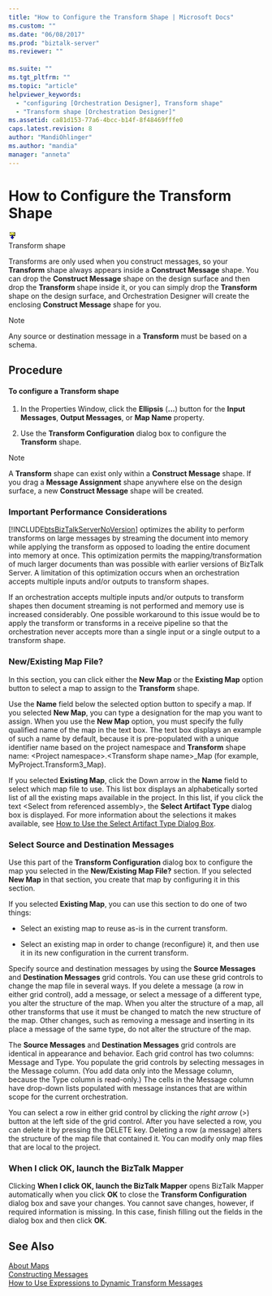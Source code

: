 ```yaml
---
title: "How to Configure the Transform Shape | Microsoft Docs"
ms.custom: ""
ms.date: "06/08/2017"
ms.prod: "biztalk-server"
ms.reviewer: ""

ms.suite: ""
ms.tgt_pltfrm: ""
ms.topic: "article"
helpviewer_keywords: 
  - "configuring [Orchestration Designer], Transform shape"
  - "Transform shape [Orchestration Designer]"
ms.assetid: ca81d153-77a6-4bcc-b14f-8f48469fffe0
caps.latest.revision: 8
author: "MandiOhlinger"
ms.author: "mandia"
manager: "anneta"
---
```

# How to Configure the Transform Shape
![](../core/media/ebiz-orch-transform.gif "ebiz_orch_transform")  
Transform shape  
  
 Transforms are only used when you construct messages, so your **Transform** shape always appears inside a **Construct Message** shape. You can drop the **Construct Message** shape on the design surface and then drop the **Transform** shape inside it, or you can simply drop the **Transform** shape on the design surface, and Orchestration Designer will create the enclosing **Construct Message** shape for you.  
  
> [!NOTE]
>  Any source or destination message in a **Transform** must be based on a schema.  
  
## Procedure  
  
#### To configure a Transform shape  
  
1.  In the Properties Window, click the **Ellipsis** (**...**) button for the **Input Messages**, **Output Messages**, or **Map Name** property.  
  
2.  Use the **Transform Configuration** dialog box to configure the **Transform** shape.  
  
> [!NOTE]
>  A **Transform** shape can exist only within a **Construct Message** shape. If you drag a **Message Assignment** shape anywhere else on the design surface, a new **Construct Message** shape will be created.  
  
### Important Performance Considerations  
 [!INCLUDE[btsBizTalkServerNoVersion](../includes/btsbiztalkservernoversion-md.md)] optimizes the ability to perform transforms on large messages by streaming the document into memory while applying the transform as opposed to loading the entire document into memory at once. This optimization permits the mapping/transformation of much larger documents than was possible with earlier versions of BizTalk Server. A limitation of this optimization occurs when an orchestration accepts multiple inputs and/or outputs to transform shapes.  
  
 If an orchestration accepts multiple inputs and/or outputs to transform shapes then document streaming is not performed and memory use is increased considerably. One possible workaround to this issue would be to apply the transform or transforms in a receive pipeline so that the orchestration never accepts more than a single input or a single output to a transform shape.  
  
### New/Existing Map File?  
 In this section, you can click either the **New Map** or the **Existing Map** option button to select a map to assign to the **Transform** shape.  
  
 Use the **Name** field below the selected option button to specify a map. If you selected **New Map**, you can type a designation for the map you want to assign. When you use the **New Map** option, you must specify the fully qualified name of the map in the text box. The text box displays an example of such a name by default, because it is pre-populated with a unique identifier name based on the project namespace and **Transform** shape name: \<Project namespace>.\<Transform shape name>_Map (for example, MyProject.Transform3_Map).  
  
 If you selected **Existing Map**, click the Down arrow in the **Name** field to select which map file to use. This list box displays an alphabetically sorted list of all the existing maps available in the project. In this list, if you click the text \<Select from referenced assembly>, the **Select Artifact Type** dialog box is displayed. For more information about the selections it makes available, see [How to Use the Select Artifact Type Dialog Box](../core/how-to-use-the-select-artifact-type-dialog-box.md).  
  
### Select Source and Destination Messages  
 Use this part of the **Transform Configuration** dialog box to configure the map you selected in the **New/Existing Map File?** section. If you selected **New Map** in that section, you create that map by configuring it in this section.  
  
 If you selected **Existing Map**, you can use this section to do one of two things:  
  
-   Select an existing map to reuse as-is in the current transform.  
  
-   Select an existing map in order to change (reconfigure) it, and then use it in its new configuration in the current transform.  
  
 Specify source and destination messages by using the **Source Messages** and **Destination Messages** grid controls. You can use these grid controls to change the map file in several ways. If you delete a message (a row in either grid control), add a message, or select a message of a different type, you alter the structure of the map. When you alter the structure of a map, all other transforms that use it must be changed to match the new structure of the map. Other changes, such as removing a message and inserting in its place a message of the same type, do not alter the structure of the map.  
  
 The **Source Messages** and **Destination Messages** grid controls are identical in appearance and behavior. Each grid control has two columns: Message and Type. You populate the grid controls by selecting messages in the Message column. (You add data only into the Message column, because the Type column is read-only.) The cells in the Message column have drop-down lists populated with message instances that are within scope for the current orchestration.  
  
 You can select a row in either grid control by clicking the *right arrow* (>) button at the left side of the grid control. After you have selected a row, you can delete it by pressing the DELETE key. Deleting a row (a message) alters the structure of the map file that contained it. You can modify only map files that are local to the project.  
  
### When I click OK, launch the BizTalk Mapper  
 Clicking **When I click OK, launch the BizTalk Mapper** opens BizTalk Mapper automatically when you click **OK** to close the **Transform Configuration** dialog box and save your changes. You cannot save changes, however, if required information is missing. In this case, finish filling out the fields in the dialog box and then click **OK**.  
  
## See Also  
 [About Maps](../core/about-maps.md)   
 [Constructing Messages](../core/constructing-messages.md)   
 [How to Use Expressions to Dynamic Transform Messages](../core/how-to-use-expressions-to-dynamic-transform-messages.md)